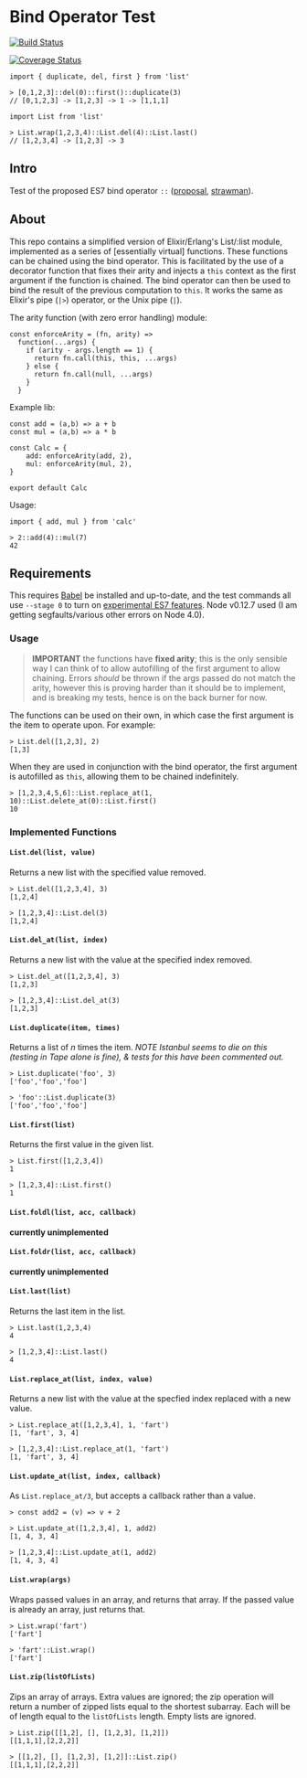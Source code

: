 # Bind Operator Test

[![Build Status](https://semaphoreci.com/api/v1/projects/c36ee1ae-c85d-447b-b358-864cc2ee5fdc/533839/badge.svg)](https://semaphoreci.com/dancouper/bind-operator-test)

[![Coverage Status](https://coveralls.io/repos/DanCouper/bind-operator-test/badge.svg?branch=master&service=github)](https://coveralls.io/github/DanCouper/bind-operator-test?branch=master)

```
import { duplicate, del, first } from 'list'

> [0,1,2,3]::del(0)::first()::duplicate(3)
// [0,1,2,3] -> [1,2,3] -> 1 -> [1,1,1]
```

```
import List from 'list'

> List.wrap(1,2,3,4)::List.del(4)::List.last()
// [1,2,3,4] -> [1,2,3] -> 3
```


## Intro

Test of the proposed ES7 bind operator `::` ([proposal](https://github.com/zenparsing/es-function-bind), [strawman](http://wiki.ecmascript.org/doku.php?id=strawman:bind_operator)).

## About

This repo contains a simplified version of Elixir/Erlang's List/:list module, implemented as a series of [essentially virtual] functions. These functions can be chained using the bind operator. This is facilitated by the use of a decorator function that fixes their arity and injects a `this` context as the first argument if the function is chained. The bind operator can then be used to bind the result of the previous computation to `this`. It works the same as Elixir's pipe (`|>`) operator, or the Unix pipe (`|`).

The arity function (with zero error handling) module:
```
const enforceArity = (fn, arity) =>
  function(...args) {
    if (arity - args.length == 1) {
      return fn.call(this, this, ...args)
    } else {
      return fn.call(null, ...args)
    }
  }
```

Example lib:
```
const add = (a,b) => a + b
const mul = (a,b) => a * b

const Calc = {
    add: enforceArity(add, 2),
    mul: enforceArity(mul, 2),
}

export default Calc
```

Usage:
```
import { add, mul } from 'calc'

> 2::add(4)::mul(7)
42
```

## Requirements

This requires [Babel](http://babeljs.io) be installed and up-to-date, and the test commands all use `--stage 0` to turn on [experimental ES7 features](http://babeljs.io/docs/usage/experimental/). Node v0.12.7 used (I am getting segfaults/various other errors on Node 4.0).

### Usage

> **IMPORTANT** the functions have **fixed arity**; this is the only sensible
> way I can think of to allow autofilling of the first argument to allow
> chaining. Errors *should* be thrown if the args passed do not match the
> arity, however this is proving harder than it should be to implement,
> and is breaking my tests, hence is on the back burner for now.

The functions can be used on their own, in which case the first argument is the item to operate upon. For example:
```
> List.del([1,2,3], 2)
[1,3]
```

When they are used in conjunction with the bind operator, the first argument is autofilled as `this`, allowing them to be chained indefinitely.

```
> [1,2,3,4,5,6]::List.replace_at(1, 10)::List.delete_at(0)::List.first()
10
```


### Implemented Functions

#### `List.del(list, value)`

Returns a new list with the specified value removed.

```
> List.del([1,2,3,4], 3)
[1,2,4]

> [1,2,3,4]::List.del(3)
[1,2,4]
```

#### `List.del_at(list, index)`

Returns a new list with the value at the specified index removed.

```
> List.del_at([1,2,3,4], 3)
[1,2,3]

> [1,2,3,4]::List.del_at(3)
[1,2,3]
```

#### `List.duplicate(item, times)`

Returns a list of *n* times the item.
*NOTE Istanbul seems to die on this (testing in Tape alone is fine), & tests for this have been commented out.*

```
> List.duplicate('foo', 3)
['foo','foo','foo']
```

```
> 'foo'::List.duplicate(3)
['foo','foo','foo']
```


#### `List.first(list)`

Returns the first value in the given list.

```
> List.first([1,2,3,4])
1

> [1,2,3,4]::List.first()
1
```

#### `List.foldl(list, acc, callback)`
**currently unimplemented**

#### `List.foldr(list, acc, callback)`
**currently unimplemented**

#### `List.last(list)`

Returns the last item in the list.

```
> List.last(1,2,3,4)
4

> [1,2,3,4]::List.last()
4
```

#### `List.replace_at(list, index, value)`

Returns a new list with the value at the specfied index replaced with a new value.

```
> List.replace_at([1,2,3,4], 1, 'fart')
[1, 'fart', 3, 4]

> [1,2,3,4]::List.replace_at(1, 'fart')
[1, 'fart', 3, 4]
```

#### `List.update_at(list, index, callback)`

As `List.replace_at/3`, but accepts a callback rather than a value.

```
> const add2 = (v) => v + 2

> List.update_at([1,2,3,4], 1, add2)
[1, 4, 3, 4]

> [1,2,3,4]::List.update_at(1, add2)
[1, 4, 3, 4]
```

#### `List.wrap(args)`

Wraps passed values in an array, and returns that array. If the passed value is already an array, just returns that.

```
> List.wrap('fart')
['fart']

> 'fart'::List.wrap()
['fart']
```


#### `List.zip(listOfLists)`

Zips an array of arrays. Extra values are ignored; the zip operation will return a number of zipped lists equal to the shortest subarray. Each will be of length equal to the `listOfLists` length. Empty lists are ignored.

```
> List.zip([[1,2], [], [1,2,3], [1,2]])
[[1,1,1],[2,2,2]]

> [[1,2], [], [1,2,3], [1,2]]::List.zip()
[[1,1,1],[2,2,2]]
```
